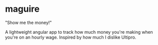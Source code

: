 # maguire
"Show me the money!" 

A lightweight angular app to track how much money you're making when you're on an hourly wage. Inspired by how much I dislike Ultipro.
